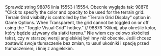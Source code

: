 Sprawdź string 98876 linia 15553 i 15554.
Obecnie wygląda tak:
98876 "Click to specify the color and opacity to be used for the terrain grid. Terrain Grid visibility is controlled by the \"Terrain Grid Display\" option in Game Options. When Transparent, the grid cannot be toggled on or off using the \"Toggle Visual Grid\" hotkey."
// 98876 "Kliknij, aby określić kolor, który będzie używany dla siatki terenu."
Nie wiem czy celowo skróciłeś tekst, czy w starszej wersji angielskiej był inny niż obecnie.
Jeśli chcesz zostawić swoje tłumaczenie bez zmian, to usuń ukośniki i spację przed tłumaczeniem, i linię z angielskim.
